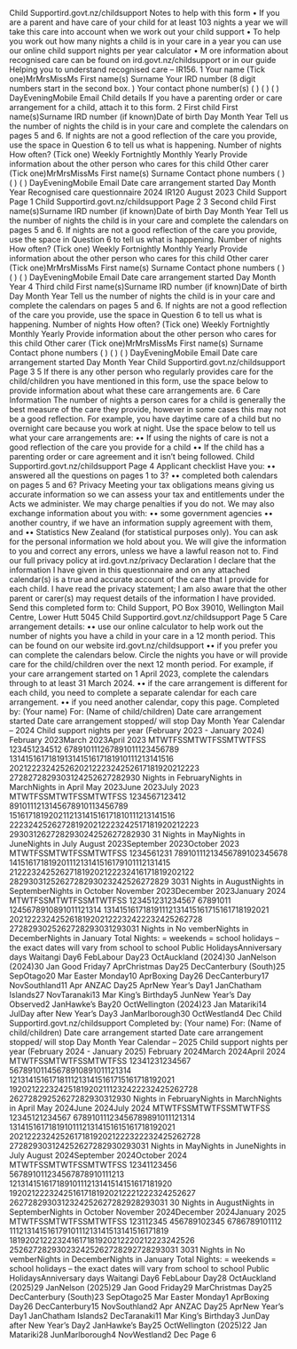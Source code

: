 Child Supportird.govt.nz/childsupport Notes to help with this form • If you are a parent and have care of your child for at least 103 nights a year we will take this care into account when we work out your child support • To help you work out how many nights a child is in your care in a year you can use our online child support nights per year calculator • M ore information about recognised care can be found on ird.govt.nz/childsupport or in our guide Helping you to understand recognised care – IR156. 1 Your name (Tick one)MrMrsMissMs First name(s) Surname Your IRD number (8 digit numbers start in the second box. ) Your contact phone number(s) ( ) ( ) ( ) DayEveningMobile Email Child details If you have a parenting order or care arrangement for a child, attach it to this form. 2 First child First name(s)Surname IRD number (if known)Date of birth Day Month Year Tell us the number of nights the child is in your care and complete the calendars on pages 5 and 6. If nights are not a good reflection of the care you provide, use the space in Question 6 to tell us what is happening. Number of nights How often? (Tick one) Weekly Fortnightly Monthly Yearly Provide information about the other person who cares for this child Other carer (Tick one)MrMrsMissMs First name(s) Surname Contact phone numbers ( ) ( ) ( ) DayEveningMobile Email Date care arrangement started Day Month Year Recognised care questionnaire 2024 IR120 August 2023 Child Support Page 1 Child Supportird.govt.nz/childsupport Page 2 3 Second child First name(s)Surname IRD number (if known)Date of birth Day Month Year Tell us the number of nights the child is in your care and complete the calendars on pages 5 and 6. If nights are not a good reflection of the care you provide, use the space in Question 6 to tell us what is happening. Number of nights How often? (Tick one) Weekly Fortnightly Monthly Yearly Provide information about the other person who cares for this child Other carer (Tick one)MrMrsMissMs First name(s) Surname Contact phone numbers ( ) ( ) ( ) DayEveningMobile Email Date care arrangement started Day Month Year 4 Third child First name(s)Surname IRD number (if known)Date of birth Day Month Year Tell us the number of nights the child is in your care and complete the calendars on pages 5 and 6. If nights are not a good reflection of the care you provide, use the space in Question 6 to tell us what is happening. Number of nights How often? (Tick one) Weekly Fortnightly Monthly Yearly Provide information about the other person who cares for this child Other carer (Tick one)MrMrsMissMs First name(s) Surname Contact phone numbers ( ) ( ) ( ) DayEveningMobile Email Date care arrangement started Day Month Year Child Supportird.govt.nz/childsupport Page 3 5 If there is any other person who regularly provides care for the child/children you have mentioned in this form, use the space below to provide information about what these care arrangements are. 6 Care Information The number of nights a person cares for a child is generally the best measure of the care they provide, however in some cases this may not be a good reflection. For example, you have daytime care of a child but no overnight care because you work at night. Use the space below to tell us what your care arrangements are: •• If using the nights of care is not a good reflection of the care you provide for a child •• If the child has a parenting order or care agreement and it isn’t being followed. Child Supportird.govt.nz/childsupport Page 4 Applicant checklist Have you: •• answered all the questions on pages 1 to 3? •• completed both calendars on pages 5 and 6? Privacy Meeting your tax obligations means giving us accurate information so we can assess your tax and entitlements under the Acts we administer. We may charge penalties if you do not. We may also exchange information about you with: •• some government agencies •• another country, if we have an information supply agreement with them, and •• Statistics New Zealand (for statistical purposes only). You can ask for the personal information we hold about you. We will give the information to you and correct any errors, unless we have a lawful reason not to. Find our full privacy policy at ird.govt.nz/privacy Declaration I declare that the information I have given in this questionnaire and on any attached calendar(s) is a true and accurate account of the care that I provide for each child. I have read the privacy statement; I am also aware that the other parent or carer(s) may request details of the information I have provided. Send this completed form to: Child Support, PO Box 39010, Wellington Mail Centre, Lower Hutt 5045 Child Supportird.govt.nz/childsupport Page 5 Care arrangement details: •• use our online calculator to help work out the number of nights you have a child in your care in a 12 month period. This can be found on our website ird.govt.nz/childsupport •• if you prefer you can complete the calendars below. Circle the nights you have or will provide care for the child/children over the next 12 month period. For example, if your care arrangement started on 1 April 2023, complete the calendars through to at least 31 March 2024. •• if the care arrangement is different for each child, you need to complete a separate calendar for each care arrangement. •• if you need another calendar, copy this page. Completed by: (Your name) For: (Name of child/children) Date care arrangement started Date care arrangement stopped/ will stop Day Month Year Calendar – 2024 Child support nights per year (February 2023 - January 2024) February 2023March 2023April 2023 MTWTFSSMTWTFSSMTWTFSS 123451234512 678910111267891011123456789 131415161718191314151617181910111213141516 202122232425262021222324252617181920212223 2728272829303124252627282930 Nights in FebruaryNights in MarchNights in April May 2023June 2023July 2023 MTWTFSSMTWTFSSMTWTFSS 1234567123412 8910111213145678910113456789 151617181920211213141516171810111213141516 222324252627281920212223242517181920212223 293031262728293024252627282930 31 Nights in MayNights in JuneNights in July August 2023September 2023October 2023 MTWTFSSMTWTFSSMTWTFSS 1234561231 78910111213456789102345678 14151617181920111213141516179101112131415 212223242526271819202122232416171819202122 2829303125262728293023242526272829 3031 Nights in AugustNights in SeptemberNights in October November 2023December 2023January 2024 MTWTFSSMTWTFSSMTWTFSS 123451231234567 67891011 1245678910891011121314 131415161718191112131415161715161718192021 202122232425261819202122232422232425262728 2728293025262728293031293031 Nights in No vemberNights in DecemberNights in January Total Nights: = weekends = school holidays – the exact dates will vary from school to school Public HolidaysAnniversary days Waitangi Day6 FebLabour Day23 OctAuckland (2024)30 JanNelson (2024)30 Jan Good Friday7 AprChristmas Day25 DecCanterbury (South)25 SepOtago20 Mar Easter Monday10 AprBoxing Day26 DecCanterbury17 NovSouthland11 Apr ANZAC Day25 AprNew Year’s Day1 JanChatham Islands27 NovTaranaki13 Mar King’s Birthday5 JunNew Year’s Day Observed2 JanHawke’s Bay20 OctWellington (2024)23 Jan Matariki14 JulDay after New Year’s Day3 JanMarlborough30 OctWestland4 Dec Child Supportird.govt.nz/childsupport Completed by: (Your name) For: (Name of child/children) Date care arrangement started Date care arrangement stopped/ will stop Day Month Year Calendar – 2025 Child support nights per year (February 2024 - January 2025) February 2024March 2024April 2024 MTWTFSSMTWTFSSMTWTFSS 12341231234567 56789101145678910891011121314 121314151617181112131415161715161718192021 192021222324251819202111232422232425262728 26272829252627282930312930 Nights in FebruaryNights in MarchNights in April May 2024June 2024July 2024 MTWTFSSMTWTFSSMTWTFSS 12345121234567 67891011123456789891011121314 131415161718191011121314151615161718192021 202122232425261718192021222322232425262728 272829303124252627282930293031 Nights in MayNights in JuneNights in July August 2024September 2024October 2024 MTWTFSSMTWTFSSMTWTFSS 12341123456 567891011234567878910111213 12131415161718910111213141514151617181920 192021222324251617181920212221222324252627 2627282930312324252627282928293031 30 Nights in AugustNights in SeptemberNights in October November 2024December 2024January 2025 MTWTFSSMTWTFSSMTWTFSS 123112345 456789102345 6786789101112 11121314151617910111213141513141516171819 181920212223241617181920212220212223242526 252627282930232425262728292728293031 3031 Nights in No vemberNights in DecemberNights in January Total Nights: = weekends = school holidays – the exact dates will vary from school to school Public HolidaysAnniversary days Waitangi Day6 FebLabour Day28 OctAuckland (2025)29 JanNelson (2025)29 Jan Good Friday29 MarChristmas Day25 DecCanterbury (South)23 SepOtago25 Mar Easter Monday1 AprBoxing Day26 DecCanterbury15 NovSouthland2 Apr ANZAC Day25 AprNew Year’s Day1 JanChatham Islands2 DecTaranaki11 Mar King’s Birthday3 JunDay after New Year’s Day2 JanHawke’s Bay25 OctWellington (2025)22 Jan Matariki28 JunMarlborough4 NovWestland2 Dec Page 6